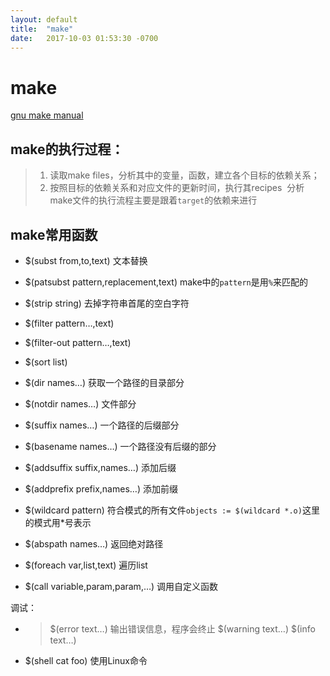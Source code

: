 ```yaml
---
layout: default
title:  "make"
date:   2017-10-03 01:53:30 -0700
---
```


# make
[gnu make manual][makemanual]
 
## make的执行过程：

> 1. 读取make files，分析其中的变量，函数，建立各个目标的依赖关系；
> 2. 按照目标的依赖关系和对应文件的更新时间，执行其recipes 
> 分析make文件的执行流程主要是跟着`target`的依赖来进行

## make常用函数

* $(subst from,to,text) 文本替换
* $(patsubst pattern,replacement,text) make中的`pattern`是用`%`来匹配的
* $(strip string) 去掉字符串首尾的空白字符
* $(filter pattern…,text) 
* $(filter-out pattern…,text)
* $(sort list)

* $(dir names…) 获取一个路径的目录部分
* $(notdir names…) 文件部分
* $(suffix names…) 一个路径的后缀部分
* $(basename names…) 一个路径没有后缀的部分
* $(addsuffix suffix,names…) 添加后缀
* $(addprefix prefix,names…) 添加前缀
* $(wildcard pattern) 符合模式的所有文件`objects := $(wildcard *.o)`这里的模式用\*号表示
* $(abspath names…) 返回绝对路径

* $(foreach var,list,text) 遍历list
* $(call variable,param,param,…) 调用自定义函数

调试：<br>
* > $(error text…) 输出错误信息，程序会终止
  > $(warning text…)
  > $(info text…) 
* $(shell cat foo) 使用Linux命令

[makemanual]: <http://www.gnu.org/software/make/manual/make.html>


